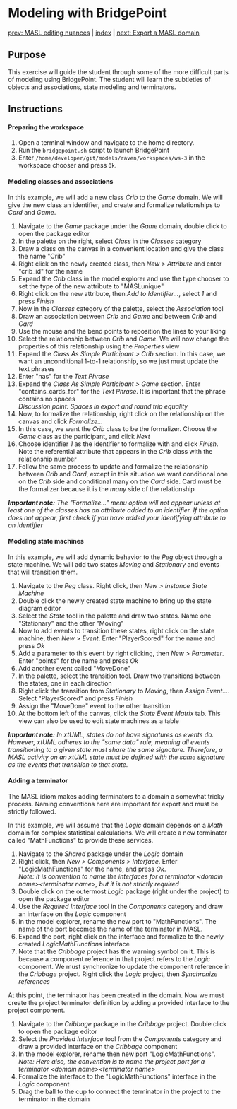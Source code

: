 Modeling with BridgePoint  
=========================

[prev: MASL editing nuances](exercise4.md) | [index](README.md) | [next: Export a MASL domain](exercise6.md)

## Purpose

This exercise will guide the student through some of the more difficult parts
of modeling using BridgePoint. The student will learn the subtleties of objects
and associations, state modeling and terminators.

## Instructions

#### Preparing the workspace

1. Open a terminal window and navigate to the home directory.  
2. Run the `bridgepoint.sh` script to launch BridgePoint  
3. Enter `/home/developer/git/models/raven/workspaces/ws-3` in the workspace
chooser and press `Ok`.  

#### Modeling classes and associations

In this example, we will add a new class _Crib_ to the _Game_ domain. We will
give the new class an identifier, and create and formalize relationships to
_Card_ and _Game_.

1. Navigate to the _Game_ package under the _Game_ domain, double click to open
the package editor  
2. In the palette on the right, select _Class_ in the _Classes_ category  
3. Draw a class on the canvas in a convenient location and give the class the
name "Crib"  
4. Right click on the newly created class, then _New > Attribute_ and enter
"crib_id" for the name  
5. Expand the _Crib_ class in the model explorer and use the type chooser to set
the type of the new attribute to "MASLunique"  
6. Right click on the new attribute, then _Add to Identifier..._, select _1_ and
press _Finish_  
7. Now in the _Classes_ category of the palette, select the _Association_ tool  
8. Draw an association between _Crib_ and _Game_ and between _Crib_ and _Card_  
9. Use the mouse and the bend points to reposition the lines to your liking  
10. Select the relationship between _Crib_ and _Game_. We will now change the
properties of this relationship using the _Properties_ view  
11. Expand the _Class As Simple Participant > Crib_ section. In this case, we
want an unconditional 1-to-1 relationship, so we just must update the text
phrases  
12. Enter "has" for the _Text Phrase_  
13. Expand the _Class As Simple Participant > Game_ section. Enter
"contains_cards_for" for the _Text Phrase_. It is important that the phrase
contains no spaces  
_Discussion point: Spaces in export and round trip equality_  
14. Now, to formalize the relationship, right click on the relationship on the
canvas and click _Formalize..._  
15. In this case, we want the _Crib_ class to be the formalizer. Choose the
_Game_ class as the participant, and click _Next_  
16. Choose identifier _1_ as the identifier to formalize with and click
_Finish_.  Note the referential attribute that appears in the _Crib_ class with
the relationship number  
17. Follow the same process to update and formalize the relationship between
_Crib_ and _Card_, except in this situation we want conditional one on the
_Crib_ side and conditional many on the _Card_ side. Card must be the formalizer
because it is the _many_ side of the relationship  

_**Important note:** The "Formalize..." menu option will not appear unless at
least one of the classes has an attribute added to an identifier. If the option
does not appear, first check if you have added your identifying attribute to an
identifier_  

#### Modeling state machines

In this example, we will add dynamic behavior to the _Peg_ object through a
state machine. We will add two states _Moving_ and _Stationary_ and events that
will transition them.

1. Navigate to the _Peg_ class. Right click, then _New > Instance State Machine_  
2. Double click the newly created state machine to bring up the state diagram
editor  
3. Select the _State_ tool in the palette and draw two states. Name one
"Stationary" and the other "Moving"  
4. Now to add events to transition these states, right click on the state
machine, then _New > Event_. Enter "PlayerScored" for the name and press _Ok_  
5. Add a parameter to this event by right clicking, then _New > Parameter_.
Enter "points" for the name and press _Ok_  
6. Add another event called "MoveDone"  
7. In the palette, select the transition tool. Draw two transitions between the
states, one in each direction  
8. Right click the transition from _Stationary_ to _Moving_, then _Assign
Event..._. Select "PlayerScored" and press _Finish_  
9. Assign the "MoveDone" event to the other transition  
10. At the bottom left of the canvas, click the _State Event Matrix_ tab. This
view can also be used to edit state machines as a table  

_**Important note:** In xtUML, states do not have signatures as events do.
However, xtUML adheres to the "same data" rule, meaning all events
transitioning to a given state must share the same signature. Therefore, a MASL
activity on an xtUML state must be defined with the same signature as the
events that transition to that state._

#### Adding a terminator

The MASL idiom makes adding terminators to a domain a somewhat tricky process.
Naming conventions here are important for export and must be strictly followed.

In this example, we will assume that the _Logic_ domain depends on a _Math_
domain for complex statistical calculations. We will create a new terminator
called "MathFunctions" to provide these services.

1. Navigate to the _Shared_ package under the _Logic_ domain  
2. Right click, then _New > Components > Interface_. Enter "LogicMathFunctions"
for the name, and press _Ok_.  
    _Note: It is convention to name the interfaces for a terminator \<domain
    name>\<terminator name>, but it is not strictly required_  
3. Double click on the outermost _Logic_ package (right under the project) to
open the package editor  
4. Use the _Required Interface_ tool in the _Components_ category and draw an
interface on the _Logic_ component  
5. In the model explorer, rename the new port to "MathFunctions". The name of
the port becomes the name of the terminator in MASL.
6. Expand the port, right click on the interface and formalize to the newly
created _LogicMathFunctions_ interface  
7. Note that the _Cribbage_ project has the warning symbol on it. This is
because a component reference in that project refers to the _Logic_ component.
We must synchronize to update the component reference in the _Cribbage_ project.
Right click the _Logic_ project, then _Synchronize references_  

At this point, the terminator has been created in the domain. Now we must
create the project terminator definition by adding a provided interface to the
project component.

1. Navigate to the _Cribbage_ package in the _Cribbage_ project. Double click
to open the package editor  
2. Select the _Provided Interface_ tool from the _Components_ category and draw
a provided interface on the _Cribbage_ component  
3. In the model explorer, rename then new port "LogicMathFunctions".  
    _Note: Here also, the convention is to name the project port for a
    terminator \<domain name>\<terminator name>_  
4. Formalize the interface to the "LogicMathFunctions" interface in the _Logic_
component  
5. Drag the ball to the cup to connect the terminator in the project to the
terminator in the domain  

